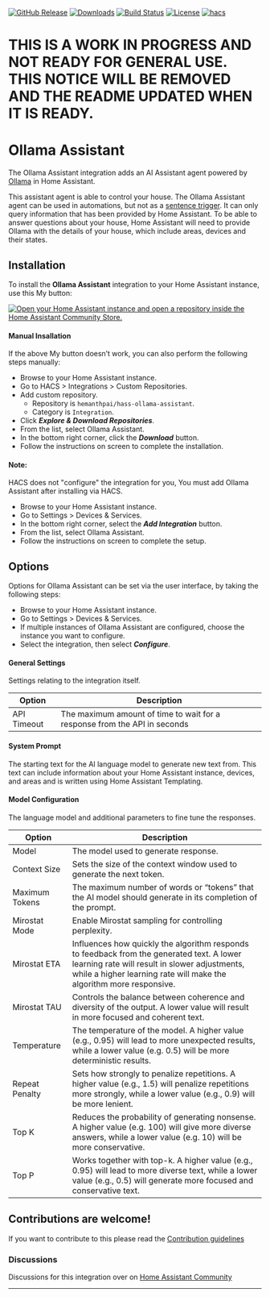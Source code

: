 [![GitHub Release](https://img.shields.io/github/release/ej52/hass-ollama-conversation.svg?style=flat-square)](https://github.com/hemanthpai/hass-ollama-assistant/releases)
[![Downloads](https://img.shields.io/github/downloads/ej52/hass-ollama-conversation/total?style=flat-square)](https://github.com/hemanthpai/hass-ollama-assistant/releases)
[![Build Status](https://img.shields.io/github/actions/workflow/status/ej52/hass-ollama-conversation/validate.yml?style=flat-square)](https://github.com/hemanthpai/hass-ollama-assistant/actions/workflows/validate.yaml)
[![License](https://img.shields.io/github/license/ej52/hass-ollama-conversation.svg?style=flat-square)](LICENSE)
[![hacs](https://img.shields.io/badge/HACS-default-orange.svg?style=flat-square)](https://hacs.xyz)

# THIS IS A WORK IN PROGRESS AND NOT READY FOR GENERAL USE. THIS NOTICE WILL BE REMOVED AND THE README UPDATED WHEN IT IS READY.

# Ollama Assistant

The Ollama Assistant integration adds an AI Assistant agent powered by [Ollama][ollama] in Home Assistant.

This assistant agent is able to control your house. The Ollama Assistant agent can be used in automations, but not as a [sentence trigger][sentence-trigger]. It can only query information that has been provided by Home Assistant. To be able to answer questions about your house, Home Assistant will need to provide Ollama with the details of your house, which include areas, devices and their states.

## Installation

To install the __Ollama Assistant__ integration to your Home Assistant instance, use this My button:

[![Open your Home Assistant instance and open a repository inside the Home Assistant Community Store.](https://my.home-assistant.io/badges/hacs_repository.svg)](https://my.home-assistant.io/redirect/hacs_repository/?owner=ej52&repository=hass-ollama-conversation&category=integration)

#### Manual Insallation
If the above My button doesn’t work, you can also perform the following steps manually:

* Browse to your Home Assistant instance.
* Go to HACS > Integrations > Custom Repositories.
* Add custom repository.
  * Repository is `hemanthpai/hass-ollama-assistant`.
  * Category is `Integration`.
* Click ___Explore & Download Repositories___.
* From the list, select Ollama Assistant.
* In the bottom right corner, click the ___Download___ button.
* Follow the instructions on screen to complete the installation.

#### Note:
HACS does not "configure" the integration for you, You must add Ollama Assistant after installing via HACS.

* Browse to your Home Assistant instance.
* Go to Settings > Devices & Services.
* In the bottom right corner, select the ___Add Integration___ button.
* From the list, select Ollama Assistant.
* Follow the instructions on screen to complete the setup.

## Options
Options for Ollama Assistant can be set via the user interface, by taking the following steps:

* Browse to your Home Assistant instance.
* Go to Settings > Devices & Services.
* If multiple instances of Ollama Assistant are configured, choose the instance you want to configure.
* Select the integration, then select ___Configure___.

#### General Settings
Settings relating to the integration itself.

| Option                   | Description                                                                                                                                                                                                         |
| ------------------------ | ------------------------------------------------------------------------------------------------------------------------------------------------------------------------------------------------------------------- |
| API Timeout              | The maximum amount of time to wait for a response from the API in seconds                                                                                                                                           |

#### System Prompt
The starting text for the AI language model to generate new text from. This text can include information about your Home Assistant instance, devices, and areas and is written using Home Assistant Templating.

#### Model Configuration
The language model and additional parameters to fine tune the responses.

| Option                   | Description                                                                                                                                                                                                         |
| ------------------------ | ------------------------------------------------------------------------------------------------------------------------------------------------------------------------------------------------------------------- |
| Model                    | The model used to generate response.                                                                                                                                                                                |
| Context Size             | Sets the size of the context window used to generate the next token.                                                                                                                                                |
| Maximum Tokens           | The maximum number of words or “tokens” that the AI model should generate in its completion of the prompt.                                                                                                          |
| Mirostat Mode            | Enable Mirostat sampling for controlling perplexity.                                                                                                                                                                |
| Mirostat ETA             | Influences how quickly the algorithm responds to feedback from the generated text. A lower learning rate will result in slower adjustments, while a higher learning rate will make the algorithm more responsive.   |
| Mirostat TAU             | Controls the balance between coherence and diversity of the output. A lower value will result in more focused and coherent text.                                                                                    |
| Temperature              | The temperature of the model. A higher value (e.g., 0.95) will lead to more unexpected results, while a lower value (e.g. 0.5) will be more deterministic results.                                                  |
| Repeat Penalty           | Sets how strongly to penalize repetitions. A higher value (e.g., 1.5) will penalize repetitions more strongly, while a lower value (e.g., 0.9) will be more lenient.                                                |
| Top K                    | Reduces the probability of generating nonsense. A higher value (e.g. 100) will give more diverse answers, while a lower value (e.g. 10) will be more conservative.                                                  |
| Top P                    | Works together with top-k. A higher value (e.g., 0.95) will lead to more diverse text, while a lower value (e.g., 0.5) will generate more focused and conservative text.                                            |


## Contributions are welcome!

If you want to contribute to this please read the [Contribution guidelines](CONTRIBUTING.md)

### Discussions
Discussions for this integration over on [Home Assistant Community][discussions]

***

[ollama]: https://ollama.ai/
[ollama-github]: https://github.com/jmorganca/ollama
[sentence-trigger]: https://www.home-assistant.io/docs/automation/trigger/#sentence-trigger
[discussions]: https://community.home-assistant.io/t/custom-integration-ollama-conversation-local-ai-agent/636103
